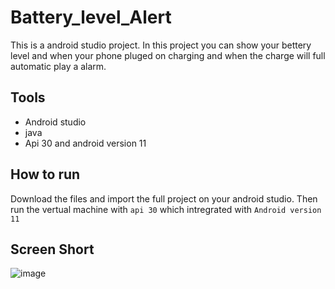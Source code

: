 # Battery_level_Alert
This is a android studio project. In this project you can show your bettery level and when your phone pluged on charging and when the charge will full automatic play a alarm.

## Tools
- Android studio
- java
- Api 30 and android version 11

## How to run
Download the files and import the full project on your android studio. Then run the vertual machine with `api 30` which intregrated with `Android version 11`

## Screen Short
![image](https://user-images.githubusercontent.com/71148170/224488444-9c0f21f0-9be2-4ce0-a633-28beb2380afc.png)
